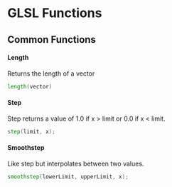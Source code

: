 # GLSL Functions 

## Common Functions

#### Length
Returns the length of a vector
```glsl
length(vector)
```

#### Step
Step returns a value of 1.0 if x > limit or 0.0 if x < limit. 
```glsl
step(limit, x);
```

#### Smoothstep
Like step but interpolates between two values. 
```glsl
smoothstep(lowerLimit, upperLimit, x);
```


